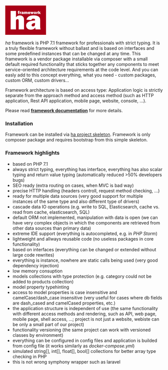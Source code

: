 ![ha framework](https://github.com/itrnka/ha-framework/blob/master/docs/img/ha-logo.png "ha framework")

*ha* framework is PHP 7.1 framework for professionals with strict typing. It is a truly flexible framework without ballast and is based on interfaces and some predefined instances that can be changed at any time. This framework is a vendor package installable via composer with a small default required functionality that sticks together any components to meet service-oriented architecture requirements at the code level. And you can easly add to this concept everything, what you need - custom packages, custom ORM, custom drivers...

Framework architecture is based on access type: Application logic is strictly separate from the approach method and access method (such as HTTP application, Rest API application, mobile page, website, console, ...).

Please read [**framework documentation**](docs/index.md) for more details.

### Installation

Framework can be installed via [ha project skeleton](https://github.com/itrnka/ha-project-skeleton/blob/master/README.md). Framework is only composer package and requires bootstrap from this simple skeleton.

### Framework highlights

- based on PHP 7.1
- always strict typing, everything has interface, everything has also scalar typing and return value typing (automatically reduced >50% developers bugs)
- SEO ready (extra routing on cases, when MVC is bad way)
- precise HTTP handling (headers controll, request method checking, ...)
- ready for multiple data sources (very good support for multiple instances of the same type and also different type of drivers)
- cascade data IO operations (e.g. write to SQL, Elasticsearch, cache vs. read from cache, elasticsearch, SQL)
- default ORM not implemented, manipulation with data is open (we can have very complex objects in which the components are retrieved from other data sources than primary data)
- extreme IDE support (everything is autocompleted, e.g. in *PHP Storm*)
- lightweight and allways reusable code (no useless packages in core functionality)
- based on interfaces (everything can be changed or extended without large code rewrites)
- everything is instance, nowhere are static calls being used (very good dependency injection)
- low memory consuption
- models collections with type protection (e.g. category could not be added to products collection)
- model property typehinting
- access to model properties is case insensitive and camelCase/dash_case insensitive (very useful for cases where db fields are dash_cased and camelCased properties, etc.)
- the application structure is independent of use (the same functionality with different access methods and rendering, such as API, web page, mobile page, shell access, ...; project is not just a website, webiste can be only a small part of our project)
- functionality versioning (the same project can work with versioned classes by environment)
- everything can be configured in config files and application is builded from config file (it works similarly as *docker-compose.yml*)
- simulated string[], int[], float[], bool[] collections for better array type checking in PHP
- this is not wrong symphony wrapper such as laravel

